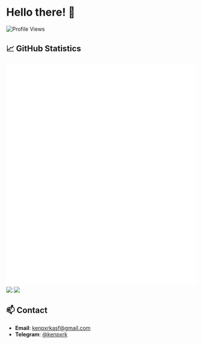 # Hello there! 👋

![Profile Views](https://komarev.com/ghpvc/?username=kenpxrk1&color=blueviolet)

## 📈 GitHub Statistics

![](https://raw.githubusercontent.com/kenpxrk1/github-stats/master/generated/overview.svg#gh-dark-mode-only)
![](https://raw.githubusercontent.com/kenpxrk1/github-stats/master/generated/overview.svg#gh-light-mode-only)
![](https://raw.githubusercontent.com/username/github-stats/master/generated/languages.svg#gh-dark-mode-only)
![](https://raw.githubusercontent.com/username/github-stats/master/generated/languages.svg#gh-light-mode-only)

## 📫 Contact

- **Email**: kenpxrkasf@gmail.com
- **Telegram**: [@kenpxrk](https://t.me/kenpxrk)
